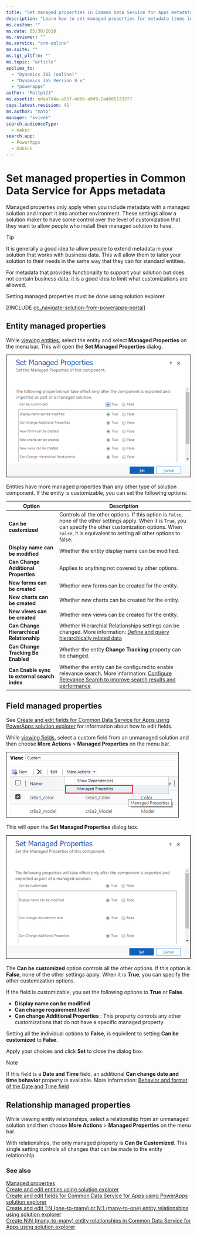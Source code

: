 ```yaml
---
title: "Set managed properties in Common Data Service for Apps metadata | MicrosoftDocs"
description: "Learn how to set managed properties for metadata items in a solution"
ms.custom: ""
ms.date: 05/30/2018
ms.reviewer: ""
ms.service: "crm-online"
ms.suite: ""
ms.tgt_pltfrm: ""
ms.topic: "article"
applies_to: 
  - "Dynamics 365 (online)"
  - "Dynamics 365 Version 9.x"
  - "powerapps"
author: "Mattp123"
ms.assetid: edaa7d4a-a95f-4d66-a9d9-2ad6051332f7
caps.latest.revision: 41
ms.author: "matp"
manager: "kvivek"
search.audienceType: 
  - maker
search.app: 
  - PowerApps
  - D365CE
---
```

# Set managed properties in Common Data Service for Apps metadata 

Managed properties only apply when you include metadata with a managed solution and import it into another environment. These settings allow a solution maker to have some control over the level of customization that they want to allow people who install their managed solution to have. 

> [!TIP]
> It is generally a good idea to allow people to extend metadata in your solution that works with business data. This will allow them to tailor your solution to their needs in the same way that they can for standard entities.
>
>For metadata that provides functionality to support your solution but does not contain business data, it is a good idea to limit what customizations are allowed.

Setting managed properties must be done using solution explorer.

[!INCLUDE [cc_navigate-solution-from-powerapps-portal](../../includes/cc_navigate-solution-from-powerapps-portal.md)]

## Entity managed properties

While [viewing entities](create-edit-entities-solution-explorer.md#view-entities), select the entity and select **Managed Properties** on the menu bar.  This will open the **Set Managed Properties** dialog.

![Set entity managed properties](media/set-managed-properties.png)
  
Entities have more managed properties than any other type of solution component. If the entity is customizable, you can set the following options:  

|Option|Description|
|--|--|
|**Can be customized** |Controls all the other options. If this option is `False`, none of the other settings apply. When it is `True`, you can specify the other customization options. When `False`, it is equivalent to setting all other options to false.|
|**Display name can be modified**|Whether the entity display name can be modified.|
|**Can Change Additional Properties** |Applies to anything not covered by other options.|
|**New forms can be created**|Whether new forms can be created for the entity.|
|**New charts can be created**|Whether new charts can be created for the entity.|
|**New views can be created** |Whether new views can be created for the entity.|
|**Can Change Hierarchical Relationship**|Whether Hierarchial Relationships settings can be changed. More information: [Define and query hierarchically related data](define-query-hierarchical-data.md)|
|**Can Change Tracking Be Enabled** |Whether the entity **Change Tracking** property can be changed.|
|**Can Enable sync to external search index** |Whether the entity can be configured to enable relevance search. More information: [Configure Relevance Search to improve search results and performance](/dynamics365/customer-engagement/admin/configure-relevance-search-organization) |

## Field managed properties

See [Create and edit fields for Common Data Service for Apps using PowerApps solution explorer](create-edit-field-solution-explorer.md) for information about how to edit fields.

While [viewing fields](create-edit-field-solution-explorer.md#view-fields), select a custom field from an unmanaged solution and then choose **More Actions** >  **Managed Properties** on the menu bar.

![View field managed properties](media/view-field-managed-properties-solution-explorer.png)  
  
This will open the **Set Managed Properties** dialog box.

![Set Field Managed Properties](media/set-field-managed-property.png)

The **Can be customized** option controls all the other options. If this option is **False**, none of the other settings apply. When it is **True**, you can specify the other customization options.  
  
If the field is customizable, you set the following options to **True** or **False**.  
  
- **Display name can be modified**
- **Can change requirement level** 
- **Can change Additional Properties** : This property controls any other customizations that do not have a specific managed property.

Setting all the individual options to **False**, is equivilent to setting **Can be customized** to **False**.  

Apply your choices and click **Set** to close the dialog box.

> [!NOTE]
> If this field is a **Date and Time** field, an additional **Can change date and time behavior** property is available. More information: [Behavior and format of the Date and Time field](behavior-format-date-time-field.md)

## Relationship managed properties

While viewing entity relationships, select a relationship from an unmanaged solution and then choose **More Actions** > **Managed Properties** on the menu bar.
  
With relationships, the only managed property is **Can Be Customized**. This single setting controls all changes that can be made to the entity relationship. 


### See also

[Managed properties](solutions-overview.md#managed-properties)<br />
[Create and edit entities using solution explorer](create-edit-entities-solution-explorer.md)<br />
[Create and edit fields for Common Data Service for Apps using PowerApps solution explorer](create-edit-field-solution-explorer.md)<br />
[Create and edit 1:N (one-to-many) or N:1 (many-to-one) entity relationships using solution explorer](create-edit-1n-relationships-solution-explorer.md)<br />
[Create N:N (many-to-many) entity relationships in Common Data Service for Apps using solution explorer](create-edit-nn-relationships-solution-explorer.md)
